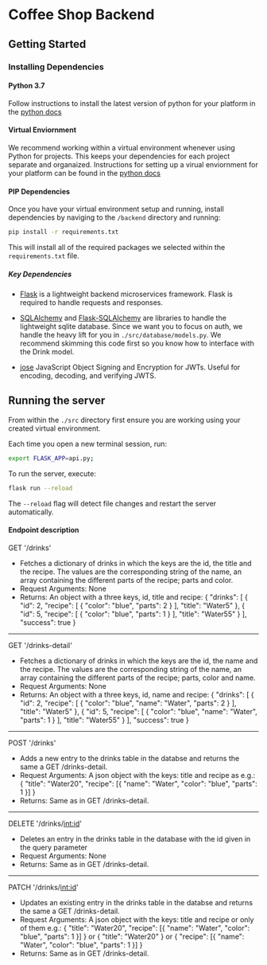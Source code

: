 # Coffee Shop Backend

## Getting Started

### Installing Dependencies

#### Python 3.7

Follow instructions to install the latest version of python for your platform in the [python docs](https://docs.python.org/3/using/unix.html#getting-and-installing-the-latest-version-of-python)

#### Virtual Enviornment

We recommend working within a virtual environment whenever using Python for projects. This keeps your dependencies for each project separate and organaized. Instructions for setting up a virual enviornment for your platform can be found in the [python docs](https://packaging.python.org/guides/installing-using-pip-and-virtual-environments/)

#### PIP Dependencies

Once you have your virtual environment setup and running, install dependencies by naviging to the `/backend` directory and running:

```bash
pip install -r requirements.txt
```

This will install all of the required packages we selected within the `requirements.txt` file.

##### Key Dependencies

- [Flask](http://flask.pocoo.org/)  is a lightweight backend microservices framework. Flask is required to handle requests and responses.

- [SQLAlchemy](https://www.sqlalchemy.org/) and [Flask-SQLAlchemy](https://flask-sqlalchemy.palletsprojects.com/en/2.x/) are libraries to handle the lightweight sqlite database. Since we want you to focus on auth, we handle the heavy lift for you in `./src/database/models.py`. We recommend skimming this code first so you know how to interface with the Drink model.

- [jose](https://python-jose.readthedocs.io/en/latest/) JavaScript Object Signing and Encryption for JWTs. Useful for encoding, decoding, and verifying JWTS.

## Running the server

From within the `./src` directory first ensure you are working using your created virtual environment.

Each time you open a new terminal session, run:

```bash
export FLASK_APP=api.py;
```

To run the server, execute:

```bash
flask run --reload
```

The `--reload` flag will detect file changes and restart the server automatically.

#### Endpoint description
GET '/drinks'
- Fetches a dictionary of drinks in which the keys are the id, the title and the recipe. The values are the corresponding string of the name, an array containing the different parts of the recipe; parts and color.
- Request Arguments: None
- Returns: An object with a three keys, id, title and recipe:
{
    "drinks": [
        {
            "id": 2,
            "recipe": [
                {
                    "color": "blue",
                    "parts": 2
                }
            ],
            "title": "Water5"
        },
        {
            "id": 5,
            "recipe": [
                {
                    "color": "blue",
                    "parts": 1
                }
            ],
            "title": "Water55"
        }
    ],
    "success": true
}

-------------------------------------------------------------------------------------------------

GET '/drinks-detail'
- Fetches a dictionary of drinks in which the keys are the id, the name and the recipe. The values are the corresponding string of the name, an array containing the different parts of the recipe; parts, color and name.
- Request Arguments: None
- Returns: An object with a three keys, id, name and recipe:
{
    "drinks": [
        {
            "id": 2,
            "recipe": [
                {
                    "color": "blue",
                    "name": "Water",
                    "parts": 2
                }
            ],
            "title": "Water5"
        },
        {
            "id": 5,
            "recipe": [
                {
                    "color": "blue",
                    "name": "Water",
                    "parts": 1
                }
            ],
            "title": "Water55"
        }
    ],
    "success": true
}

-------------------------------------------------------------------------------------------------

POST '/drinks'
- Adds a new entry to the drinks table in the databse and returns the same a GET /drinks-detail.
- Request Arguments: A json object with the keys: title and recipe as e.g.:
{
    "title": "Water20",
    "recipe": [{
        "name": "Water",
        "color": "blue",
        "parts": 1
    }]
}
- Returns: Same as in GET /drinks-detail.

-------------------------------------------------------------------------------------------------

DELETE '/drinks/<int:id>'
- Deletes an entry in the drinks table in the database with the id given in the query parameter
- Request Arguments: None
- Returns: Same as in GET /drinks-detail.

-------------------------------------------------------------------------------------------------

PATCH '/drinks/<int:id>'
- Updates an existing entry in the drinks table in the databse and returns the same a GET /drinks-detail.
- Request Arguments: A json object with the keys: title and recipe or only of them e.g.:
{
    "title": "Water20",
    "recipe": [{
        "name": "Water",
        "color": "blue",
        "parts": 1
    }]
}
or
{
    "title": "Water20"
}
or
{
    "recipe": [{
        "name": "Water",
        "color": "blue",
        "parts": 1
    }]
}
- Returns: Same as in GET /drinks-detail.
